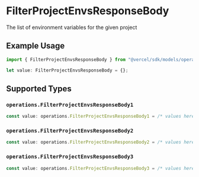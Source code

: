 # FilterProjectEnvsResponseBody

The list of environment variables for the given project

## Example Usage

```typescript
import { FilterProjectEnvsResponseBody } from "@vercel/sdk/models/operations";

let value: FilterProjectEnvsResponseBody = {};
```

## Supported Types

### `operations.FilterProjectEnvsResponseBody1`

```typescript
const value: operations.FilterProjectEnvsResponseBody1 = /* values here */
```

### `operations.FilterProjectEnvsResponseBody2`

```typescript
const value: operations.FilterProjectEnvsResponseBody2 = /* values here */
```

### `operations.FilterProjectEnvsResponseBody3`

```typescript
const value: operations.FilterProjectEnvsResponseBody3 = /* values here */
```

